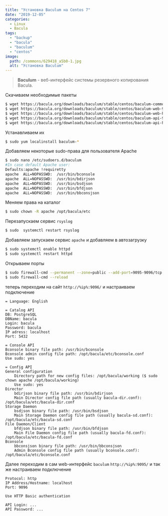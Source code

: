 ```yaml
---
title: "Установка Baculum на Centos 7"
date: "2019-12-05"
categories: 
  - Linux
  - Bacula
tags: 
  - "backup"
  - "bacula"
  - "baculum"
  - "centos"
image:
  path: /commons/629418_a5b0-1.jpg
  alt: "Установка Baculum"
---
```


> **Baculum** - веб-интерфейс системы резервного копирования Bacula.

Скачиваем необходимые пакеты

```sh
$ wget https://bacula.org/downloads/baculum/stable/centos/baculum-common-9.4.4-1.el7.noarch.rpm
$ wget https://bacula.org/downloads/baculum/stable/centos/baculum-web-9.4.4-1.el7.noarch.rpm
$ wget https://bacula.org/downloads/baculum/stable/centos/baculum-web-httpd-9.4.4-1.el7.noarch.rpm
$ wget https://bacula.org/downloads/baculum/stable/centos/baculum-api-9.4.4-1.el7.noarch.rpm
$ wget https://bacula.org/downloads/baculum/stable/centos/baculum-api-httpd-9.4.4-1.el7.noarch.rpm
```

Устанавливаем их

```sh
$ sudo yum localinstall baculum-*
```

Добавляем некоторые sudo-права для пользователя Apache

```sh
$ sudo nano /etc/sudoers.d/baculum
#In case default Apache user:
Defaults:apache !requiretty
apache  ALL=NOPASSWD:  /usr/bin/bconsole
apache  ALL=NOPASSWD:  /usr/bin/bdirjson
apache  ALL=NOPASSWD:  /usr/bin/bsdjson
apache  ALL=NOPASSWD:  /usr/bin/bfdjson
apache  ALL=NOPASSWD:  /usr/bin/bbconsjson
```

Меняем права на каталог

```sh
$ sudo chown -R apache /opt/bacula/etc
```

Перезапускаем сервис `rsyslog`

```sh
$ sudo  systemctl restart rsyslog
```

Добавляем запускаем сервис `apache` и добавляем в автозагрузку

```sh
$ sudo systemctl enable httpd
$ sudo systemctl restart httpd
```

Открываем порты

```sh
$ sudo firewall-cmd --permanent --zone=public --add-port=9095-9096/tcp
$ sudo firewall-cmd --reload
```

теперь переходим на сайт `http://%ip%:9096/` и настраиваем подключение

```
= Language: English

= Catalog API
DB: PostgreSQL
DBName: bacula
Login: bacula
Password: bacula
IP adress: localhost
Port: 5432

= Console API
Bconsole binary file path: /usr/bin/bconsole
Bconsole admin config file path: /opt/bacula/etc/bconsole.conf
Use sudo: yes

= Config API
General configuration
	Directory path for new config files: /opt/bacula/working ($ sudo chown apache /opt/bacula/working)
	Use sudo: yes
Director
	bdirjson binary file path: /usr/bin/bdirjson
	Main Director config file path (usually bacula-dir.conf): /opt/bacula/etc/bacula-dir.conf
Storage Daemon
	bsdjson binary file path: /usr/bin/bsdjson
	Main Storage Daemon config file path (usually bacula-sd.conf): /opt/bacula/etc/bacula-sd.conf
File Daemon/Client
	bfdjson binary file path: /usr/bin/bfdjson
	Main File Daemon config file path (usually bacula-fd.conf): /opt/bacula/etc/bacula-fd.conf
Bconsole
	bbconsjson binary file path: /usr/bin/bbconsjson
	Admin Bconsole config file path (usually bconsole.conf): /opt/bacula/etc/bconsole.conf
```

Далее переходим в сам web-интерфейс `baculum` `http://%ip%:9095/` и так же настраиваем подключение

```
Protocol: http
IP Address/Hostname: localhost
Port: 9096

Use HTTP Basic authentication

API Login: ...
API Password: ...
```